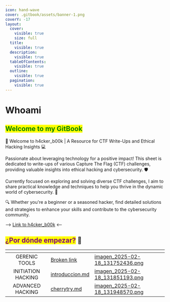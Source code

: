```yaml
---
icon: hand-wave
cover: .gitbook/assets/banner-1.png
coverY: -17
layout:
  cover:
    visible: true
    size: full
  title:
    visible: true
  description:
    visible: true
  tableOfContents:
    visible: true
  outline:
    visible: true
  pagination:
    visible: true
---
```


# Whoami

## <mark style="color:green;">Welcome to my GitBook</mark>&#x20;

👋 Welcome to h4cker\_b00k | A Resource for CTF Write-Ups and Ethical Hacking Insights 💻

Passionate about leveraging technology for a positive impact! This sheet is dedicated to write-ups of various Capture The Flag (CTF) challenges, providing valuable insights into ethical hacking and cybersecurity. 🛡️

Currently focused on exploring and solving diverse CTF challenges, I aim to share practical knowledge and techniques to help you thrive in the dynamic world of cybersecurity. 🚀

🔍 Whether you're a beginner or a seasoned hacker, find detailed solutions and strategies to enhance your skills and contribute to the cybersecurity community.

\--> [Link to h4cker\_b00k](https://dise0.gitbook.io/h4cker_b00k/) <--

## <mark style="color:purple;">¿Por dónde empezar?</mark> 🚀



<table data-view="cards"><thead><tr><th align="center"></th><th data-type="content-ref"></th><th data-hidden data-card-cover data-type="files"></th></tr></thead><tbody><tr><td align="center">GERENIC  TOOLS</td><td><a href="broken-reference">Broken link</a></td><td><a href=".gitbook/assets/imagen_2025-02-18_131752436.png">imagen_2025-02-18_131752436.png</a></td></tr><tr><td align="center">INITIATION HACKING</td><td><a href="conceptos-de-ciberseguridad-en-hacking-etico/contenido.../teoria-hacking-etico/introduccion.md">introduccion.md</a></td><td><a href=".gitbook/assets/imagen_2025-02-18_131851193.png">imagen_2025-02-18_131851193.png</a></td></tr><tr><td align="center">ADVANCED HACKING</td><td><a href="ciberseguridad-avanzada-hacking-etico/contenido.../entorno-de-aprendizaje/cherrytry.md">cherrytry.md</a></td><td><a href=".gitbook/assets/imagen_2025-02-18_131948570.png">imagen_2025-02-18_131948570.png</a></td></tr></tbody></table>

